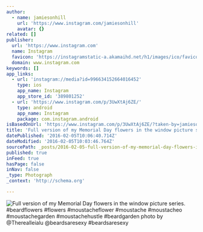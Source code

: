 ```yaml
---
author:
  - name: jamiesonhill
    url: 'https://www.instagram.com/jamiesonhill'
    avatar: {}
related: []
publisher:
  url: 'https://www.instagram.com'
  name: Instagram
  favicon: 'https://instagramstatic-a.akamaihd.net/h1/images/ico/favicon.ico/7cdab0872b15.ico'
  domain: www.instagram.com
keywords: []
app_links:
  - url: 'instagram://media?id=996634152664016452'
    type: ios
    app_name: Instagram
    app_store_id: '389801252'
  - url: 'https://www.instagram.com/p/3UwXtAj6ZE/'
    type: android
    app_name: Instagram
    package: com.instagram.android
isBasedOnUrl: 'https://www.instagram.com/p/3UwXtAj6ZE/?taken-by=jamiesonhill'
title: 'Full version of my Memorial Day flowers in the window picture series. #beardflowers #flowers #moustacheflower #moustache #moustacheo #moustachegarden #moustachehustle #beardgarden photo by @Therealleialu @beardsaresexy #beardsaresexy'
datePublished: '2016-02-05T10:06:40.714Z'
dateModified: '2016-02-05T10:03:46.764Z'
sourcePath: _posts/2016-02-05-full-version-of-my-memorial-day-flowers-in-the-window-pictur.md
published: true
inFeed: true
hasPage: false
inNav: false
_type: Photograph
_context: 'http://schema.org'

---
```

![Full version of my Memorial Day flowers in the window picture series&period; &num;beardflowers &num;flowers &num;moustacheflower &num;moustache &num;moustacheo &num;moustachegarden &num;moustachehustle &num;beardgarden photo by &commat;Therealleialu &commat;beardsaresexy &num;beardsaresexy](https://scontent.cdninstagram.com/t51.2885-15/e15/11379975_396279460559020_1041324006_n.jpg)